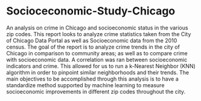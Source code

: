 # Socioceconomic-Study-Chicago
An analysis on crime in Chicago and socioeconomic status in the various zip codes.
This report looks to analyze crime statistics taken from the City of Chicago Data Portal as well as Socioeconomic data from the 2010 census. The goal of the report is to analyze crime trends in the city of Chicago in comparison to community areas; as well as to compare crime with socioeconomic data. A correlation was ran between socioeconomic indicators and crime. This allowed for us to run a k-Nearest Neighbor (KNN) algorithm in order to pinpoint similar neighborhoods and their trends. The main objectives to be accomplished through this analysis is to have a standardize method supported by machine learning to measure socioeconomic improvements in different zip codes throughout the city.
